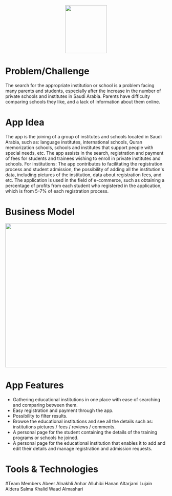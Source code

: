<p align="center"><img src="https://user-images.githubusercontent.com/85819577/191264787-dcaa4d25-6cf2-483e-a2b1-d00d07de3b68.png" width="130" height="150"/></p>

# Problem/Challenge
The search for the appropriate institution or school is a problem facing many parents and students, especially after the increase in the number of private schools and institutes in Saudi Arabia. Parents have difficulty comparing schools they like, and a lack of information about them online.

# App Idea
The app is the joining of a group of institutes and schools located in Saudi Arabia, such as: language institutes, international schools,  Quran memorization schools, schools and institutes that support people with special needs, etc. The app assists in the search, registration and payment of fees for students and trainees wishing to enroll in private institutes and schools.
For institutions:
The app contributes to facilitating the registration process and student admission, the possibility of adding all the institution's data, including pictures of the institution, data about registration fees, and etc.
The application is used in the field of e-commerce, such as obtaining a percentage of profits from each student who registered in the application, which is from 5-7% of each registration process.

# Business Model
<p align="center"><img src="https://user-images.githubusercontent.com/85819577/191285296-d17f97fa-74e6-4613-bcaf-82c7998f5c34.png" width="800" height="450"/></p>

# App Features
- Gathering educational institutions in one place with ease of searching and comparing between them.
- Easy registration and payment through the app.
- Possibility to filter results.
- Browse the educational institutions and see all the details such as: institutions pictures / fees / reviews / comments.
- A personal page for the student containing the details of the training programs or schools he joined.
- A personal page for the educational institution that enables it to add and edit their details and manage registration and admission requests.

# Tools & Technologies

#Team Members
Abeer Alnakhli
Anhar Alluhibi
Hanan Altarjami
Lujain Aldera
Salma Khalid
Waad Almashari
